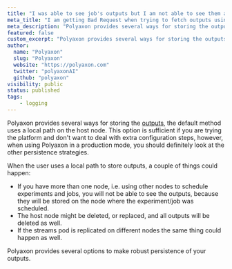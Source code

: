 ```yaml
---
title: "I was able to see job's outputs but I am not able to see them anymore."
meta_title: "I am getting Bad Request when trying to fetch outputs using the web UI or using the CLI - FAQ"
meta_description: "Polyaxon provides several ways for storing the outputs, the default method uses a local path on the host node."
featured: false
custom_excerpt: "Polyaxon provides several ways for storing the outputs, the default method uses a local path on the host node."
author:
  name: "Polyaxon"
  slug: "Polyaxon"
  website: "https://polyaxon.com"
  twitter: "polyaxonAI"
  github: "polyaxon"
visibility: public
status: published
tags:
    - logging
---
```


Polyaxon provides several ways for storing the [outputs](/docs/setup/connections/artifacts/), the default method uses a local path on the host node.
This option is sufficient if you are trying the platform and don't want to deal with extra configuration steps, however, when using Polyaxon in a production mode,
you should definitely look at the other persistence strategies.

When the user uses a local path to store outputs, a couple of things could happen:
 * If you have more than one node, i.e. using other nodes to schedule experiments and jobs, you will not be able to see the outputs, because they will be stored on the node where the experiment/job was scheduled.
 * The host node might be deleted, or replaced, and all outputs will be deleted as well.
 * If the streams pod is replicated on different nodes the same thing could happen as well.

Polyaxon provides several options to make robust persistence of your outputs.
